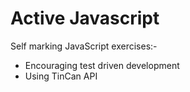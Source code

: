 Active Javascript
=================

Self marking JavaScript exercises:-
* Encouraging test driven development
* Using TinCan API

